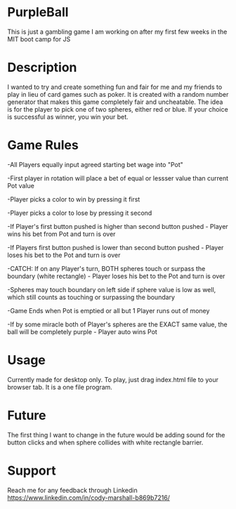 # PurpleBall
This is just a gambling game I am working on after my first few weeks in the MIT boot camp for JS

# Description
I wanted to try and create something fun and fair for me and my friends to play in lieu of card games such as poker.
It is created with a random number generator that makes this game completely fair and uncheatable.
The idea is for the player to pick one of two spheres, either red or blue.
If your choice is successful as winner, you win your bet.

# Game Rules
-All Players equally input agreed starting bet wage into "Pot"

-First player in rotation will place a bet of equal or lessser value than current Pot value

-Player picks a color to win by pressing it first

-Player picks a color to lose by pressing it second

-If Player's first button pushed is higher than second button pushed - Player wins his bet from Pot and turn is over

-If Players first button pushed is lower than second button pushed - Player loses his bet to the Pot and turn is over

-CATCH: If on any Player's turn, BOTH spheres touch or surpass the boundary (white rectangle) - Player loses his bet to the Pot and turn is over

-Spheres may touch boundary on left side if sphere value is low as well, which still counts as touching or surpassing the boundary

-Game Ends when Pot is emptied or all but 1 Player runs out of money

-If by some miracle both of Player's spheres are the EXACT same value, the ball will be completely purple - Player auto wins Pot

# Usage
Currently made for desktop only. To play, just drag index.html file to your browser tab. It is a one file program.

# Future
The first thing I want to change in the future would be adding sound for the button clicks and when sphere collides with white rectangle barrier.

# Support
Reach me for any feedback through Linkedin https://www.linkedin.com/in/cody-marshall-b869b7216/
